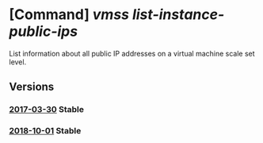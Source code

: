 # [Command] _vmss list-instance-public-ips_

List information about all public IP addresses on a virtual machine scale set level.

## Versions

### [2017-03-30](/Resources/mgmt-plane/L3N1YnNjcmlwdGlvbnMve30vcmVzb3VyY2Vncm91cHMve30vcHJvdmlkZXJzL21pY3Jvc29mdC5jb21wdXRlL3ZpcnR1YWxtYWNoaW5lc2NhbGVzZXRzL3t9L3B1YmxpY2lwYWRkcmVzc2Vz/2017-03-30.xml) **Stable**

<!-- mgmt-plane /subscriptions/{}/resourcegroups/{}/providers/microsoft.compute/virtualmachinescalesets/{}/publicipaddresses 2017-03-30 -->

### [2018-10-01](/Resources/mgmt-plane/L3N1YnNjcmlwdGlvbnMve30vcmVzb3VyY2Vncm91cHMve30vcHJvdmlkZXJzL21pY3Jvc29mdC5jb21wdXRlL3ZpcnR1YWxtYWNoaW5lc2NhbGVzZXRzL3t9L3B1YmxpY2lwYWRkcmVzc2Vz/2018-10-01.xml) **Stable**

<!-- mgmt-plane /subscriptions/{}/resourcegroups/{}/providers/microsoft.compute/virtualmachinescalesets/{}/publicipaddresses 2018-10-01 -->
